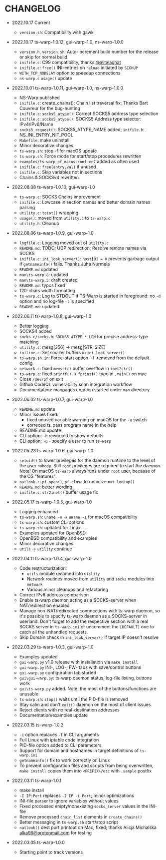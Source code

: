 # CHANGELOG

* 2022.10.17  Current
  * `version.sh`: Compatibility with gawk

* 2022.10.17    ts-warp-1.0.12, gui-warp-1.0, ns-warp-1.0.0
  * `version.h`, `version.sh`: Auto-increment build number for the release or skip for normal build
  * `inifile.c`: C99 compatibility, thanks [@alitalaghat](https://github.com/alitalaghat)
  * `inifile.c`: `free()` INI-entries on `reload` initiated by `SIGHUP`
  * `WITH_TCP_NODELAY` option to speedup connections
  * `ns-warp.c` `usage()` update

* 2022.10.01    ts-warp-1.0.11, gui-warp-1.0, ns-warp-1.0.0
  * NS-Warp published
  * `inifile.c`: create_chains(): Chain list traversal fix; Thanks Bart Couvreur for the bug-hunting
  * `inifile.c`: `socks5_atype()`: Correct SOCKS5 address type selection
  * `inifile.c`: `socks5_atype()`: SOCKS5 Address type selector: IPv4/IPv6/Name
  * `socks5_request()`: SOCKS5_ATYPE_NAME added; `inifile.h`: NS_INI_ENTRY_NIT_POOL
  * `Makefile`: make uninstall
  * Minor decorative changes
  * `ts-warp.sh`: stop -f for macOS update
  * `ts-warp.sh`: Force mode for start/stop procedures rewritten
  * `examples/ts-warp_pf_macos.conf`: `en7` added as often used
  * `inifile.c`: `free(entry.val)` if unused
  * `inifile.c`: Skip variables not in sections
  * Chains & SOCKSv4 rewritten

* 2022.08.08    ts-warp-1.0.10, gui-warp-1.0
  * `ts-warp.c`: SOCKS Chains improvement
  * `inifile.c`: Lowcase in section names and better domain names parsing
  * `utility.c`: `toint()` wrapping
  * `usage()`: moved from `utility.c` to `ts-warp.c`
  * `utility.h`: Cleanup

* 2022.08.06    ts-warp-1.0.9, gui-warp-1.0
  * `logfile.c`: Logging moved out of `utility.c`
  * `README.md`: TODO: UDP redirection; Resolve remote names via SOCKS
  * `inifile.c`: `ini_look_server()`: `host[0] = 0` prevents garbage output if `getnameinfo()` fails. Thanks Juha Nurmela
  * `README.md` updated
  * `man\ts-warp.8`: updated
  * `man\ts-warp.5`: draft created
  * `README.md`: typos fixed
  * 120-chars width formatting
  * `ts-warp.c`: Log to STDOUT if TS-Warp is started in foreground: no `-d` option and no log-file `-l` is specified
  * `README.md`: updated

* 2022.06.11    ts-warp-1.0.8, gui-warp-1.0
  * Better logging
  * SOCKS4 added
  * `socks.c/socks.h`: `SOCKS5_ATYPE_*_LEN` for precise address-type matching
  * `utility.c`: mesg[256] -> mesg[STR_SIZE]
  * `iniline.c`: Set smaller buffers in `ini_look_server()`
  * `ts-warp.sh.in`: Force-start option '-f' removed from the default config
  * `network.c`: fixed `memset()` buffer overflow in `inet2str()`
  * `ts-warp.c`: fixed `printf()` -> `fprintf()` typo in `,main()` on mac
  * Close `/dev/pf` on exit
  * Github CodeQL vulnerability scan integration workflow
  * Documentation: manpages creation started under `man` directory

* 2022.06.02    ts-warp-1.0.7, gui-warp-1.0
  * `README.md` update
  * Minor issues fixed:
    * fixed unused variable warning on macOS for the `-u` switch
    * correced ts_pass program name in the help
  * README.md update
  * CLI option: `-h` reworked to show defaults
  * CLI option: `-u` - specify a `user` to run `ts-warp`

* 2022.05.23    ts-warp-1.0.6, gui-warp-1.0
  * `setuid()` to lower privileges for the daemon runtime to the level of the user `nobody`. Still `root` privileges are
    required to start the daemon. Note! On macOS `ts-warp` always runs under `root` user, because of the OS "features".
  * `natlook.c`: `pf_open()`, `pf_close` to optimize `nat_lookup()`
  * `README.md`: better wording
  * `inifile.c`: `str2inet()` buffer usage fix

* 2022.05.17    ts-warp-1.0.5, gui-warp-1.0
  * Logging enhanced
  * `ts-warp.sh`: `uname -o` -> `uname -s` for macOS compatibility
  * `ts-warp.sh`: custom CLI options
  * `ts-warp.sh`: updated for Linux
  * Examples updated for OpenBSD
  * OpenBSD compatibility and examples
  * Minor decorative changes
  * `utils` -> `utility` continue

* 2022.04.11    ts-warp-1.0.4, gui-warp-1.0
  * Code restructurization:
    * `utils` module renamed into `utility`
    * Network routines moved from `utility` and `socks` modules into `network`
    * Various minor cleanups and refactoring
  * Correct IPv6 address comparison
  * Enable ts-warp daemon acting as a SOCKS-server when NAT/redirection enabled
  * Manage non-NAT/redirected connnections with ts-warp daemon, so it's possible to specify ts-warp daemon as
    a SOCKS-server in userland. Don't forget to add the respective section with a real SOCKS server in `ts-warp.ini` or
    uncomment the `[DEFAULT]` one to catch all the unhandled requests.
  * Skip Domain check in `ini_look_server()` if target IP doesn't resolve

* 2022.03.29    ts-warp-1.0.3, gui-warp-1.0
  * Examples updated
  * `gui-warp.py` v1.0 release with installation via `make install`
  * `gui-warp.py` INI-, LOG-, FW- tabs with save/control buttons
  * `gui-warp.py` configuration tab started
  * `gui\gui-warp.py`: ts-warp daemon status, log-file listing, buttons work
  * `gui\ts-warp.py` added. Note: the most of the buttons/functions are unusable
  * `ts-warp.sh`: `stop()` waits until the PID-file is removed
  * Stay calm and don't `exit()` daemon on the most of client issues
  * Reject clients with no real-destination addresses
  * Documentation/examples update

* 2022.03.15    ts-warp-1.0.2
  * `-i` option replaces `-I` in CLI arguments
  * Full Linux with iptable code integration
  * PID-file option added to CLI parameters
  * Support for domain and hostnames in target definitions of `ts-warp.ini`
  * `getnameinfo()` fix to work correctly on Linux
  * To prevent сonfiguration files and scripts from being overwritten,
    `make install` copies them into `<PREFIX>/etc` with `.sample` postfix

* 2022.03.11    ts-warp-1.0.1
  * make install
  * `-I IP:Port` replaces `-I IP -i Port`; minor optimizations
  * INI-file parser to ignore variables without values
  * Fixed processed empty/nonexisting `socks_server` values in the INI-file
  * Remove processed `chain_list` elements in `create_chains()`
  * Better messaging in `ts-warp.sh` start/stop script
  * `natlook()` dest port printout on Mac, fixed; thanks Alicja Michalska <alka96@protonmail.com> for testing

* 2022.03.05    ts-warp-1.0.0
  * Starting point to track versions

